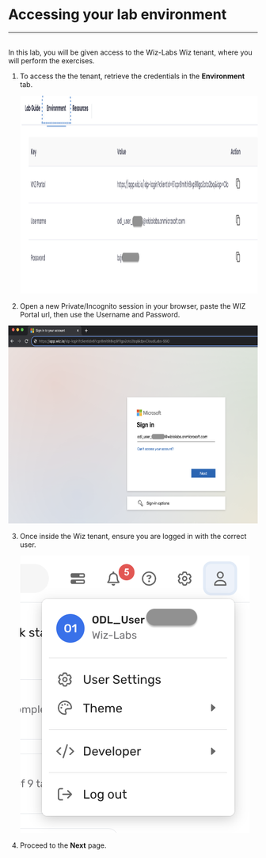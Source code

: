 # Accessing your lab environment
___
<br/>
In this lab, you will be given access to the Wiz-Labs Wiz tenant, where you will perform the exercises. 

<br/>

1. To access the the tenant, retrieve the credentials in the **Environment** tab.

   <p align="left">
       <img width="800" height="400" img src="img/env_creds.png"/>
        </p>


2. Open a new Private/Incognito session in your browser, paste the WIZ Portal url, then use the Username and Password.

  <p align="left">
       <img width="800" height="400" img src="img/login.png"/>
        </p>
        
3. Once inside the Wiz tenant, ensure you are logged in with the correct user.

   ![](img/wiz_user.png)

4. Proceed to the **Next** page.
